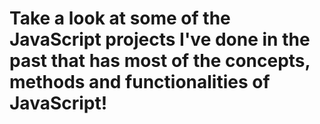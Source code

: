 # Take a look at some of the JavaScript projects I've done in the past that has most of the concepts, methods and functionalities of JavaScript!
